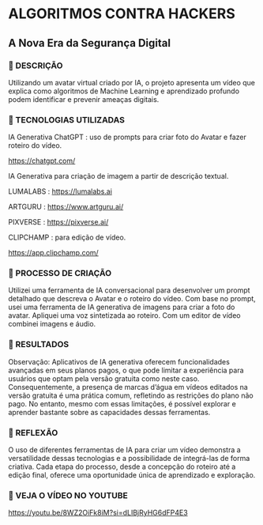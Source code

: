 
# ALGORITMOS CONTRA HACKERS
## A Nova Era da Segurança Digital

### 📒 DESCRIÇÃO

Utilizando um avatar virtual criado por IA, o projeto apresenta um vídeo que explica como algoritmos de Machine 
Learning e aprendizado profundo podem identificar e prevenir ameaças digitais.



### 🤖 TECNOLOGIAS UTILIZADAS


IA Generativa ChatGPT : uso de prompts para criar foto do Avatar e fazer roteiro do vídeo.

https://chatgpt.com/

IA Generativa para criação de imagem a partir de descrição textual.

LUMALABS : https://lumalabs.ai


ARTGURU : https://www.artguru.ai/

PIXVERSE : https://pixverse.ai/


CLIPCHAMP : para edição de vídeo.

https://app.clipchamp.com/


### 🧐 PROCESSO DE CRIAÇÃO



Utilizei uma ferramenta de IA conversacional para desenvolver um prompt detalhado que descreva o Avatar e o roteiro do vídeo. 
Com base no prompt, usei uma ferramenta de IA generativa de imagens para criar a foto do avatar. 
Apliquei uma voz sintetizada ao roteiro. 
Com um editor de vídeo combinei imagens e áudio.


### 🚀 RESULTADOS


Observação: Aplicativos de IA generativa oferecem funcionalidades avançadas em seus planos pagos, o que pode limitar a experiência 
para usuários que optam pela versão gratuita como neste caso. Consequentemente, a presença de marcas d’água em vídeos editados 
na versão gratuita é uma prática comum, refletindo as restrições do plano não pago. No entanto, mesmo com essas limitações, é possível 
explorar e aprender bastante sobre as capacidades dessas ferramentas.



### 💭 REFLEXÃO


O uso de diferentes ferramentas de IA para criar um vídeo demonstra a versatilidade dessas tecnologias e a possibilidade de integrá-las de forma criativa. 
Cada etapa do processo, desde a concepção do roteiro até a edição final, oferece uma oportunidade única de aprendizado e exploração.


### 🎥 VEJA O VÍDEO NO YOUTUBE


https://youtu.be/8WZ2OiFk8iM?si=dLIBjRyHG6dFP4E3



